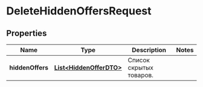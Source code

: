 

# DeleteHiddenOffersRequest

## Properties

Name | Type | Description | Notes
------------ | ------------- | ------------- | -------------
**hiddenOffers** | [**List&lt;HiddenOfferDTO&gt;**](HiddenOfferDTO.md) | Список скрытых товаров.  | 




